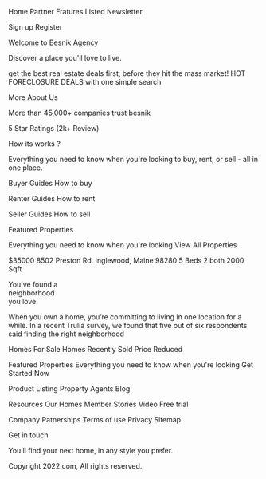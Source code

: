 <!-- Hero-section-start -->
Home 
Partner 
Fratures
Listed
Newsletter

Sign up
Register

Welcome to Besnik Agency

Discover a place you'll love to live.

get the best real estate deals first, before they hit the mass market! HOT FORECLOSURE DEALS with one simple search

More About Us
<!-- Hero-section-end -->
<!-- partner-section-start -->
More than 45,000+ companies trust besnik

5 Star Ratings (2k+ Review)
<!-- partner-section-end -->
<!-- Hows-its-work-start -->
How its works ?

Everything you need to know when you're looking to buy, rent, or sell - all in one place.

 Buyer Guides
 How to buy

 Renter Guides
 How to rent

 Seller Guides
 How to sell
<!-- Hows-its-work-end -->
<!-- Featured-Properties-start -->
Featured Properties

Everything you need to know when you're looking
 View All Properties

 $35000
 8502 Preston Rd. Inglewood, Maine 98280
  5 Beds
  2 both
  2000 Sqft
<!-- Featured-Properties-end -->
<!-- Feature-02-start -->
You’ve found a <br> neighborhood <br> you love.

 When you own a home, you’re committing to living in one location for a while. In a recent Trulia survey, we found that five out of six respondents said finding the right neighborhood

  Homes For Sale
  Homes Recently Sold
  Price Reduced
<!-- Feature-02-end -->
<!-- Newsletter-start -->
Featured Properties
 Everything you need to know when you're looking
Get Started Now
<!-- Newsletter-end -->
<!-- Footer-start -->
Product
 Listing
 Property
 Agents
 Blog

Resources
 Our Homes
 Member Stories
 Video
 Free trial

Company
 Patnerships
 Terms of use
 Privacy
 Sitemap

Get in touch

You’ll find your next home, in any style you prefer.

Copyright 2022.com, All rights reserved.
<!-- Footer-end -->